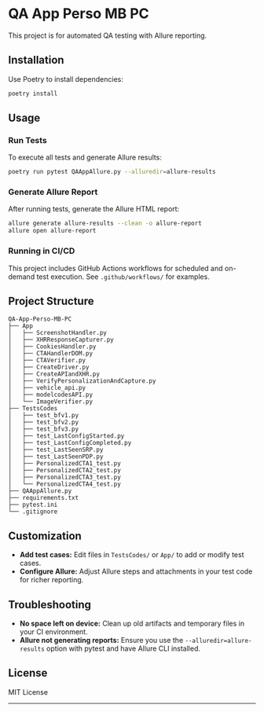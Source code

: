 # QA App Perso MB PC

This project is for automated QA testing with Allure reporting.

## Installation

Use Poetry to install dependencies:
```bash
poetry install
```

## Usage

### Run Tests

To execute all tests and generate Allure results:
```bash
poetry run pytest QAAppAllure.py --alluredir=allure-results
```

### Generate Allure Report

After running tests, generate the Allure HTML report:
```bash
allure generate allure-results --clean -o allure-report
allure open allure-report
```

### Running in CI/CD

This project includes GitHub Actions workflows for scheduled and on-demand test execution. See `.github/workflows/` for examples.

## Project Structure
```
QA-App-Perso-MB-PC
├── App
│   ├── ScreenshotHandler.py
│   ├── XHRResponseCapturer.py
│   ├── CookiesHandler.py
│   ├── CTAHandlerDOM.py
│   ├── CTAVerifier.py
│   ├── CreateDriver.py
│   ├── CreateAPIandXHR.py
│   ├── VerifyPersonalizationAndCapture.py
│   ├── vehicle_api.py
│   ├── modelcodesAPI.py
│   └── ImageVerifier.py
├── TestsCodes
│   ├── test_bfv1.py
│   ├── test_bfv2.py
│   ├── test_bfv3.py
│   ├── test_LastConfigStarted.py
│   ├── test_LastConfigCompleted.py
│   ├── test_LastSeenSRP.py
│   ├── test_LastSeenPDP.py
│   ├── PersonalizedCTA1_test.py
│   ├── PersonalizedCTA2_test.py
│   ├── PersonalizedCTA3_test.py
│   └── PersonalizedCTA4_test.py
├── QAAppAllure.py
├── requirements.txt
├── pytest.ini
└── .gitignore
```

## Customization

- **Add test cases:** Edit files in `TestsCodes/` or `App/` to add or modify test cases.
- **Configure Allure:** Adjust Allure steps and attachments in your test code for richer reporting.

## Troubleshooting

- **No space left on device:** Clean up old artifacts and temporary files in your CI environment.
- **Allure not generating reports:** Ensure you use the `--alluredir=allure-results` option with pytest and have Allure CLI installed.

## License

MIT License

---
